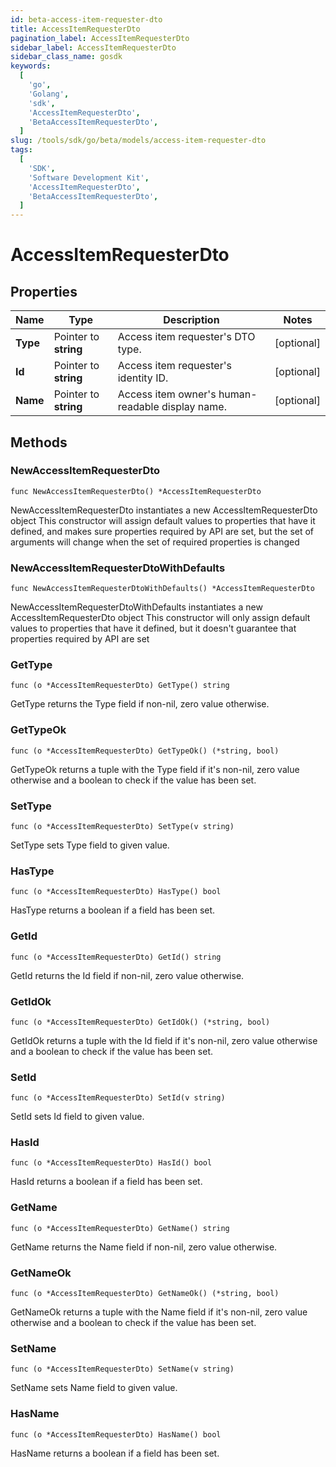 ```yaml
---
id: beta-access-item-requester-dto
title: AccessItemRequesterDto
pagination_label: AccessItemRequesterDto
sidebar_label: AccessItemRequesterDto
sidebar_class_name: gosdk
keywords:
  [
    'go',
    'Golang',
    'sdk',
    'AccessItemRequesterDto',
    'BetaAccessItemRequesterDto',
  ]
slug: /tools/sdk/go/beta/models/access-item-requester-dto
tags:
  [
    'SDK',
    'Software Development Kit',
    'AccessItemRequesterDto',
    'BetaAccessItemRequesterDto',
  ]
---
```


# AccessItemRequesterDto

## Properties

| Name | Type | Description | Notes |
| --- | --- | --- | --- |
| **Type** | Pointer to **string** | Access item requester's DTO type. | [optional] |
| **Id** | Pointer to **string** | Access item requester's identity ID. | [optional] |
| **Name** | Pointer to **string** | Access item owner's human-readable display name. | [optional] |

## Methods

### NewAccessItemRequesterDto

`func NewAccessItemRequesterDto() *AccessItemRequesterDto`

NewAccessItemRequesterDto instantiates a new AccessItemRequesterDto object This constructor will assign default values to properties that have it defined, and makes sure properties required by API are set, but the set of arguments will change when the set of required properties is changed

### NewAccessItemRequesterDtoWithDefaults

`func NewAccessItemRequesterDtoWithDefaults() *AccessItemRequesterDto`

NewAccessItemRequesterDtoWithDefaults instantiates a new AccessItemRequesterDto object This constructor will only assign default values to properties that have it defined, but it doesn't guarantee that properties required by API are set

### GetType

`func (o *AccessItemRequesterDto) GetType() string`

GetType returns the Type field if non-nil, zero value otherwise.

### GetTypeOk

`func (o *AccessItemRequesterDto) GetTypeOk() (*string, bool)`

GetTypeOk returns a tuple with the Type field if it's non-nil, zero value otherwise and a boolean to check if the value has been set.

### SetType

`func (o *AccessItemRequesterDto) SetType(v string)`

SetType sets Type field to given value.

### HasType

`func (o *AccessItemRequesterDto) HasType() bool`

HasType returns a boolean if a field has been set.

### GetId

`func (o *AccessItemRequesterDto) GetId() string`

GetId returns the Id field if non-nil, zero value otherwise.

### GetIdOk

`func (o *AccessItemRequesterDto) GetIdOk() (*string, bool)`

GetIdOk returns a tuple with the Id field if it's non-nil, zero value otherwise and a boolean to check if the value has been set.

### SetId

`func (o *AccessItemRequesterDto) SetId(v string)`

SetId sets Id field to given value.

### HasId

`func (o *AccessItemRequesterDto) HasId() bool`

HasId returns a boolean if a field has been set.

### GetName

`func (o *AccessItemRequesterDto) GetName() string`

GetName returns the Name field if non-nil, zero value otherwise.

### GetNameOk

`func (o *AccessItemRequesterDto) GetNameOk() (*string, bool)`

GetNameOk returns a tuple with the Name field if it's non-nil, zero value otherwise and a boolean to check if the value has been set.

### SetName

`func (o *AccessItemRequesterDto) SetName(v string)`

SetName sets Name field to given value.

### HasName

`func (o *AccessItemRequesterDto) HasName() bool`

HasName returns a boolean if a field has been set.
